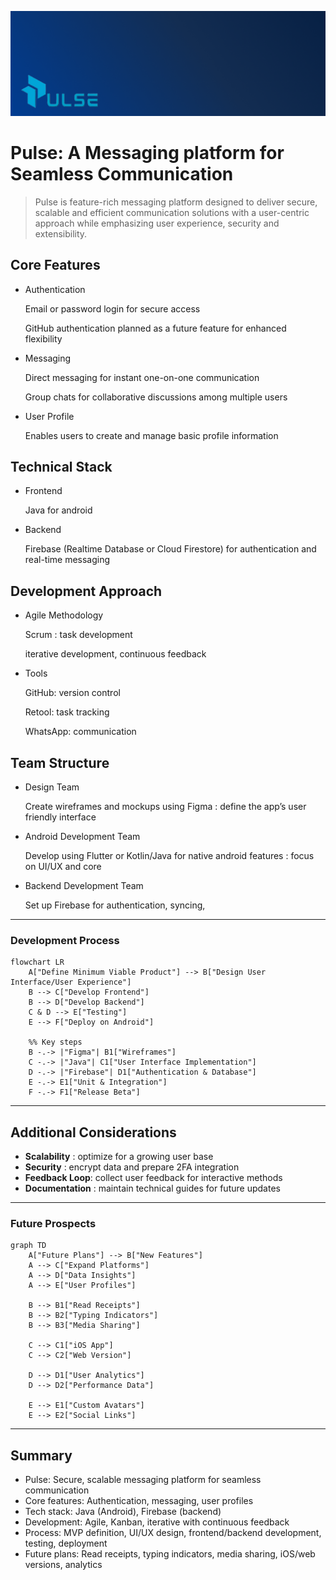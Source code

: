 ![](res/header.png)
# Pulse: A Messaging platform for Seamless Communication

> Pulse is feature-rich messaging platform designed to deliver secure, scalable and efficient communication solutions with a user-centric approach while emphasizing user experience, security and extensibility.
> 

## Core Features

- Authentication
    
    Email or password login for secure access
    
    GitHub authentication planned as a future feature for enhanced flexibility
    
- Messaging
    
    Direct messaging for instant one-on-one communication
    
    Group chats for collaborative discussions among multiple users
    
- User Profile
    
    Enables users to create and manage basic profile information
    

## Technical Stack

- Frontend
    
    Java for android
    
- Backend
    
    Firebase (Realtime Database or Cloud Firestore) for authentication and real-time messaging
    

## Development Approach

- Agile Methodology
    
    Scrum : task development
    
    iterative development, continuous feedback
    
- Tools
    
    GitHub: version control
    
    Retool: task tracking
    
    WhatsApp: communication  
    

## Team Structure

- Design Team
    
    Create wireframes and mockups using Figma : define the app’s user friendly interface
    
- Android Development Team
    
    Develop using Flutter or Kotlin/Java for native android features : focus on UI/UX and core
    
- Backend Development Team
    
    Set up Firebase for authentication, syncing, 
    

---

### Development Process

```mermaid
flowchart LR
    A["Define Minimum Viable Product"] --> B["Design User Interface/User Experience"]
    B --> C["Develop Frontend"]
    B --> D["Develop Backend"]
    C & D --> E["Testing"]
    E --> F["Deploy on Android"]

    %% Key steps
    B -.-> |"Figma"| B1["Wireframes"]
    C -.-> |"Java"| C1["User Interface Implementation"]
    D -.-> |"Firebase"| D1["Authentication & Database"]
    E -.-> E1["Unit & Integration"]
    F -.-> F1["Release Beta"]
```

---

## Additional Considerations

- **Scalability** : optimize for a growing user base
- **Security** : encrypt data and prepare 2FA integration
- **Feedback Loop**: collect user feedback for interactive methods
- **Documentation** : maintain technical guides for future updates

---

### Future Prospects

```mermaid
graph TD
    A["Future Plans"] --> B["New Features"]
    A --> C["Expand Platforms"]
    A --> D["Data Insights"]
    A --> E["User Profiles"]

    B --> B1["Read Receipts"]
    B --> B2["Typing Indicators"]
    B --> B3["Media Sharing"]

    C --> C1["iOS App"]
    C --> C2["Web Version"]

    D --> D1["User Analytics"]
    D --> D2["Performance Data"]

    E --> E1["Custom Avatars"]
    E --> E2["Social Links"]
```

---

## Summary

- Pulse: Secure, scalable messaging platform for seamless communication
- Core features: Authentication, messaging, user profiles
- Tech stack: Java (Android), Firebase (backend)
- Development: Agile, Kanban, iterative with continuous feedback
- Process: MVP definition, UI/UX design, frontend/backend development, testing, deployment
- Future plans: Read receipts, typing indicators, media sharing, iOS/web versions, analytics
